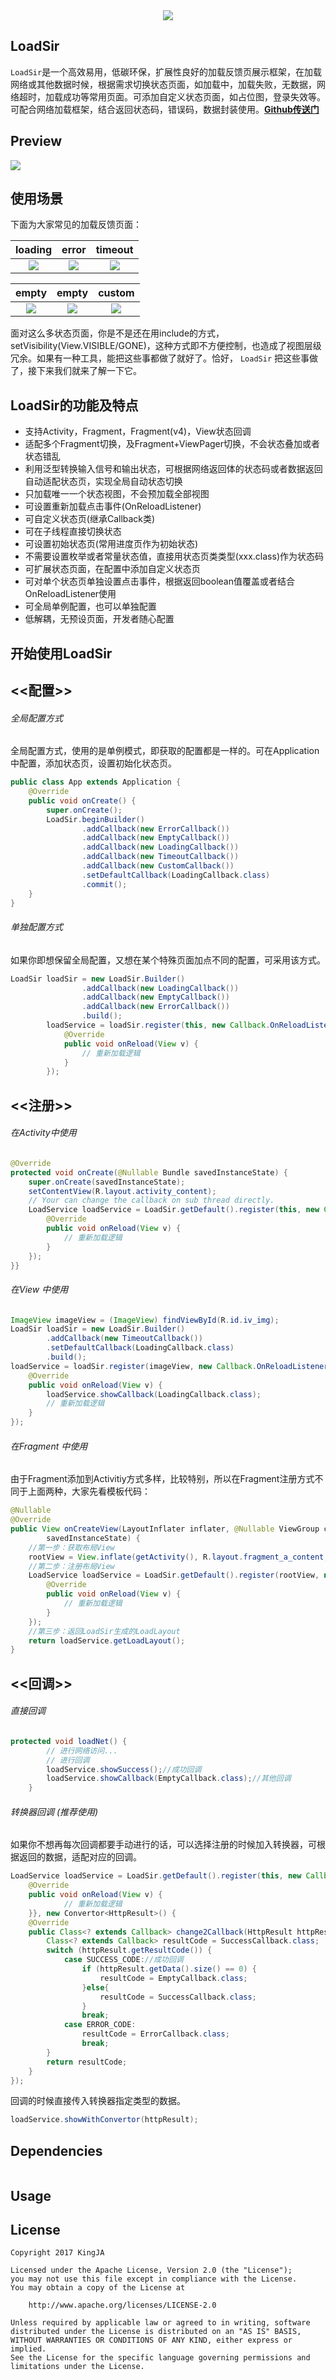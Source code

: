 <div align="center"><img src="res/rxbus.png"/></div>

LoadSir
---

`LoadSir`是一个高效易用，低碳环保，扩展性良好的加载反馈页展示框架，在加载网络或其他数据时候，根据需求切换状态页面，如加载中，加载失败，无数据，网络超时，加载成功等常用页面。可添加自定义状态页面，如占位图，登录失效等。可配合网络加载框架，结合返回状态码，错误码，数据封装使用。**[Github传送门](https://github.com/KingJA/LoadSir)**

Preview
---
![](res/rxbus2.gif)

使用场景
---
下面为大家常见的加载反馈页面：

| **loading**|**error**|**timeout**|
|:---:|:----:|:----:|
|![](http://upload-images.jianshu.io/upload_images/1411177-4ff5baaeac614661.png?imageMogr2/auto-orient/strip%7CimageView2/2/w/1240)|![](http://upload-images.jianshu.io/upload_images/1411177-be3ab1f823af479a.png?imageMogr2/auto-orient/strip%7CimageView2/2/w/1240)|![](http://upload-images.jianshu.io/upload_images/1411177-2eba000af858ab29.png?imageMogr2/auto-orient/strip%7CimageView2/2/w/1240)|

| **empty**|**empty**|**custom**|
|:---:|:----:|:----:|
|![](http://upload-images.jianshu.io/upload_images/1411177-41c45decb8b31c97.png?imageMogr2/auto-orient/strip%7CimageView2/2/w/1240)|![](http://upload-images.jianshu.io/upload_images/1411177-a17c7015f0d00172.png?imageMogr2/auto-orient/strip%7CimageView2/2/w/1240)|![](http://upload-images.jianshu.io/upload_images/1411177-8a37cfb2ad80027f.png?imageMogr2/auto-orient/strip%7CimageView2/2/w/1240)|

面对这么多状态页面，你是不是还在用include的方式，setVisibility(View.VISIBLE/GONE)，这种方式即不方便控制，也造成了视图层级冗余。如果有一种工具，能把这些事都做了就好了。恰好，  `LoadSir` 把这些事做了，接下来我们就来了解一下它。

LoadSir的功能及特点
---
* 支持Activity，Fragment，Fragment(v4)，View状态回调
* 适配多个Fragment切换，及Fragment+ViewPager切换，不会状态叠加或者状态错乱
* 利用泛型转换输入信号和输出状态，可根据网络返回体的状态码或者数据返回自动适配状态页，实现全局自动状态切换
* 只加载唯一一个状态视图，不会预加载全部视图
* 可设置重新加载点击事件(OnReloadListener)
* 可自定义状态页(继承Callback类)
* 可在子线程直接切换状态
* 可设置初始状态页(常用进度页作为初始状态)
* 不需要设置枚举或者常量状态值，直接用状态页类类型(xxx.class)作为状态码
* 可扩展状态页面，在配置中添加自定义状态页
* 可对单个状态页单独设置点击事件，根据返回boolean值覆盖或者结合OnReloadListener使用
* 可全局单例配置，也可以单独配置
* 低解耦，无预设页面，开发者随心配置

开始使用LoadSir
---
## <<配置>>

###### 全局配置方式
全局配置方式，使用的是单例模式，即获取的配置都是一样的。可在Application中配置，添加状态页，设置初始化状态页。
```java
public class App extends Application {
    @Override
    public void onCreate() {
        super.onCreate();
        LoadSir.beginBuilder()
                .addCallback(new ErrorCallback())
                .addCallback(new EmptyCallback())
                .addCallback(new LoadingCallback())
                .addCallback(new TimeoutCallback())
                .addCallback(new CustomCallback())
                .setDefaultCallback(LoadingCallback.class)
                .commit();
    }
}
```
###### 单独配置方式
如果你即想保留全局配置，又想在某个特殊页面加点不同的配置，可采用该方式。

```java
LoadSir loadSir = new LoadSir.Builder()
                .addCallback(new LoadingCallback())
                .addCallback(new EmptyCallback())
                .addCallback(new ErrorCallback())
                .build();
        loadService = loadSir.register(this, new Callback.OnReloadListener() {
            @Override
            public void onReload(View v) {
                // 重新加载逻辑
            }
        });
```
## <<注册>>

###### 在Activity中使用

```java
@Override
protected void onCreate(@Nullable Bundle savedInstanceState) {
    super.onCreate(savedInstanceState);
    setContentView(R.layout.activity_content);
    // Your can change the callback on sub thread directly.
    LoadService loadService = LoadSir.getDefault().register(this, new Callback.OnReloadListener() {
        @Override
        public void onReload(View v) {
            // 重新加载逻辑
        }
    });
}}
```

###### 在View 中使用
```java
ImageView imageView = (ImageView) findViewById(R.id.iv_img);
LoadSir loadSir = new LoadSir.Builder()
        .addCallback(new TimeoutCallback())
        .setDefaultCallback(LoadingCallback.class)
        .build();
loadService = loadSir.register(imageView, new Callback.OnReloadListener() {
    @Override
    public void onReload(View v) {
        loadService.showCallback(LoadingCallback.class);
        // 重新加载逻辑
    }
});
```
###### 在Fragment 中使用
由于Fragment添加到Activitiy方式多样，比较特别，所以在Fragment注册方式不同于上面两种，大家先看模板代码：
```java
@Nullable
@Override
public View onCreateView(LayoutInflater inflater, @Nullable ViewGroup container, @Nullable Bundle
        savedInstanceState) {
    //第一步：获取布局View
    rootView = View.inflate(getActivity(), R.layout.fragment_a_content, null);
    //第二步：注册布局View
    LoadService loadService = LoadSir.getDefault().register(rootView, new Callback.OnReloadListener() {
        @Override
        public void onReload(View v) {
            // 重新加载逻辑
        }
    });
    //第三步：返回LoadSir生成的LoadLayout
    return loadService.getLoadLayout();
}
```

## <<回调>>

###### 直接回调
```java
protected void loadNet() {
        // 进行网络访问...
        // 进行回调
        loadService.showSuccess();//成功回调
        loadService.showCallback(EmptyCallback.class);//其他回调
    }
```
###### 转换器回调 (推荐使用)
如果你不想再每次回调都要手动进行的话，可以选择注册的时候加入转换器，可根据返回的数据，适配对应的回调。

```java
LoadService loadService = LoadSir.getDefault().register(this, new Callback.OnReloadListener() {
    @Override
    public void onReload(View v) {
            // 重新加载逻辑
    }}, new Convertor<HttpResult>() {
    @Override
    public Class<? extends Callback> change2Callback(HttpResult httpResult) {
        Class<? extends Callback> resultCode = SuccessCallback.class;
        switch (httpResult.getResultCode()) {
            case SUCCESS_CODE://成功回调
                if (httpResult.getData().size() == 0) {
                    resultCode = EmptyCallback.class;
                }else{
                    resultCode = SuccessCallback.class;
                }
                break;
            case ERROR_CODE:
                resultCode = ErrorCallback.class;
                break;
        }
        return resultCode;
    }
});
```
回调的时候直接传入转换器指定类型的数据。
```java
loadService.showWithConvertor(httpResult);
```


## Dependencies

```groovy

```

## Usage

## License

    Copyright 2017 KingJA

    Licensed under the Apache License, Version 2.0 (the "License");
    you may not use this file except in compliance with the License.
    You may obtain a copy of the License at

        http://www.apache.org/licenses/LICENSE-2.0

    Unless required by applicable law or agreed to in writing, software
    distributed under the License is distributed on an "AS IS" BASIS,
    WITHOUT WARRANTIES OR CONDITIONS OF ANY KIND, either express or implied.
    See the License for the specific language governing permissions and
    limitations under the License.